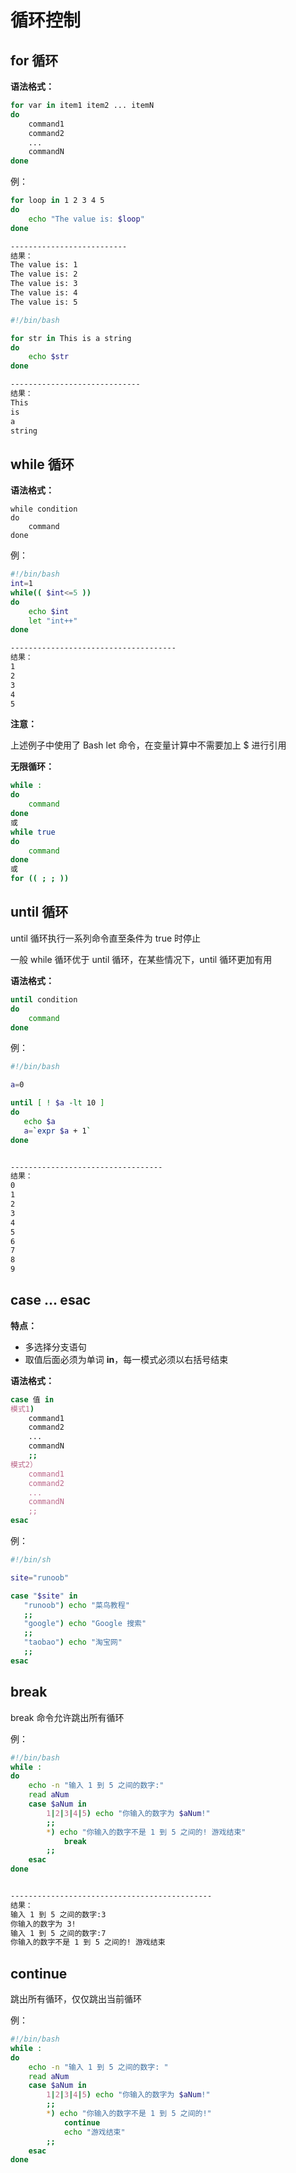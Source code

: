 # 循环控制

## for 循环

**语法格式：**

```bash
for var in item1 item2 ... itemN
do
    command1
    command2
    ...
    commandN
done
```

例：

```bash
for loop in 1 2 3 4 5
do
    echo "The value is: $loop"
done

--------------------------
结果：
The value is: 1
The value is: 2
The value is: 3
The value is: 4
The value is: 5
```

```bash
#!/bin/bash

for str in This is a string
do
    echo $str
done

-----------------------------
结果：
This
is
a
string
```

## while 循环

**语法格式：**

```
while condition
do
    command
done
```

例：

```bash
#!/bin/bash
int=1
while(( $int<=5 ))
do
    echo $int
    let "int++"
done

-------------------------------------
结果：
1
2
3
4
5
```

**注意：**

上述例子中使用了 Bash let 命令，在变量计算中不需要加上 $ 进行引用

**无限循环：**

```bash
while :
do
    command
done
或
while true
do
    command
done
或
for (( ; ; ))
```

## until 循环

 until 循环执行一系列命令直至条件为 true 时停止 

 一般 while 循环优于 until 循环，在某些情况下，until 循环更加有用 

**语法格式：**

```bash
until condition
do
    command
done
```

例：

```bash
#!/bin/bash

a=0

until [ ! $a -lt 10 ]
do
   echo $a
   a=`expr $a + 1`
done


----------------------------------
结果：
0
1
2
3
4
5
6
7
8
9
```

## case ... esac 

**特点：**

+ 多选择分支语句
+  取值后面必须为单词 **in**，每一模式必须以右括号结束 

**语法格式：**

```bash
case 值 in
模式1)
    command1
    command2
    ...
    commandN
    ;;
模式2）
    command1
    command2
    ...
    commandN
    ;;
esac
```

例：

```bash
#!/bin/sh

site="runoob"

case "$site" in
   "runoob") echo "菜鸟教程"
   ;;
   "google") echo "Google 搜索"
   ;;
   "taobao") echo "淘宝网"
   ;;
esac
```

## break

 break 命令允许跳出所有循环 

例：

```bash
#!/bin/bash
while :
do
    echo -n "输入 1 到 5 之间的数字:"
    read aNum
    case $aNum in
        1|2|3|4|5) echo "你输入的数字为 $aNum!"
        ;;
        *) echo "你输入的数字不是 1 到 5 之间的! 游戏结束"
            break
        ;;
    esac
done


---------------------------------------------
结果：
输入 1 到 5 之间的数字:3
你输入的数字为 3!
输入 1 到 5 之间的数字:7
你输入的数字不是 1 到 5 之间的! 游戏结束
```

## continue

 跳出所有循环，仅仅跳出当前循环 

例：

```bash
#!/bin/bash
while :
do
    echo -n "输入 1 到 5 之间的数字: "
    read aNum
    case $aNum in
        1|2|3|4|5) echo "你输入的数字为 $aNum!"
        ;;
        *) echo "你输入的数字不是 1 到 5 之间的!"
            continue
            echo "游戏结束"
        ;;
    esac
done
```

